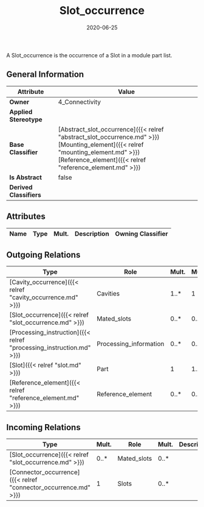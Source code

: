 ﻿---
title: Slot_occurrence
toc: false
type: specs
date: "2020-06-25"
draft: false
specification: KBL
version: 2.5.sr1
documentType: "Recommendation"
elementType: Class
classes:
  - Slot_occurrence
menu_name: kbl-2.5.sr1
---
<p>A Slot_occurrence is the occurrence of a Slot in a module part list.</p>

## General Information

| Attribute               | Value |
|-------------------------|-------|
| **Owner**               | 4_Connectivity |
| **Applied Stereotype**  |   |
| **Base Classifier**     | [Abstract_slot_occurrence]({{< relref "abstract_slot_occurrence.md" >}})<br/> [Mounting_element]({{< relref "mounting_element.md" >}})<br/> [Reference_element]({{< relref "reference_element.md" >}})<br/>  |
| **Is Abstract**         | false |
| **Derived Classifiers** |   |

## Attributes
|  Name  |  Type  |  Mult.  |  Description  |  Owning Classifier  |
|--------|--------|---------|---------------|--------------|

## Outgoing Relations
|    Type  |   Role   |   Mult.   |   Mult.   |   Description   |
|----------|----------|-----------|-----------|-----------------|
| [Cavity_occurrence]({{< relref "cavity_occurrence.md" >}}) | Cavities | 1..* | 1 |  |
| [Slot_occurrence]({{< relref "slot_occurrence.md" >}}) | Mated_slots | 0..* | 0..* |  |
| [Processing_instruction]({{< relref "processing_instruction.md" >}}) | Processing_information | 0..* | 0..1 |  |
| [Slot]({{< relref "slot.md" >}}) | Part | 1 | 1..* |  |
| [Reference_element]({{< relref "reference_element.md" >}}) | Reference_element | 0..* | 0..* |  |
##  Incoming Relations
|    Type  |   Mult.  |   Role    |   Mult.   |   Description  |
|----------|----------|-----------|-----------|----------------|
| [Slot_occurrence]({{< relref "slot_occurrence.md" >}}) | 0..* | Mated_slots | 0..* |  |
| [Connector_occurrence]({{< relref "connector_occurrence.md" >}}) | 1 | Slots | 0..* |  |
